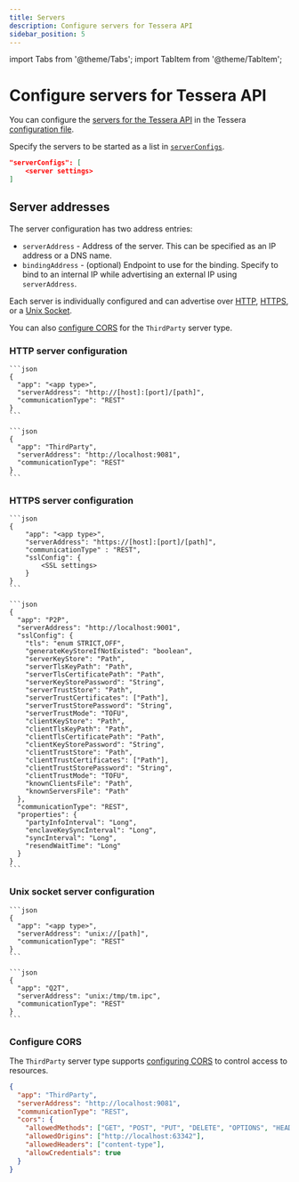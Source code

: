 ```yaml
---
title: Servers
description: Configure servers for Tessera API
sidebar_position: 5
---
```


import Tabs from '@theme/Tabs';
import TabItem from '@theme/TabItem';

# Configure servers for Tessera API

You can configure the [servers for the Tessera API](../../Reference/TesseraAPI.md) in the Tessera [configuration file](Tessera.md).

Specify the servers to be started as a list in [`serverConfigs`](../../Reference/SampleConfiguration.md#serverconfigs).

```json title="Server configuration"
"serverConfigs": [
    <server settings>
]
```

## Server addresses

The server configuration has two address entries:

- `serverAddress` - Address of the server. This can be specified as an IP address or a DNS name.
- `bindingAddress` - (optional) Endpoint to use for the binding. Specify to bind to an internal IP while advertising an external IP using `serverAddress`.

Each server is individually configured and can advertise over [HTTP](#http-server-configuration), [HTTPS](#https-server-configuration), or a [Unix Socket](#unix-socket-server-configuration).

You can also [configure CORS](#configure-cors) for the `ThirdParty` server type.

### HTTP server configuration

<Tabs>

  <TabItem value="Syntax" label="Syntax" default>

    ```json
    {
      "app": "<app type>",
      "serverAddress": "http://[host]:[port]/[path]",
      "communicationType": "REST"
    }
    ```
  </TabItem>
  <TabItem value="ThirdParty example" label="ThirdParty example">

    ```json
    {
      "app": "ThirdParty",
      "serverAddress": "http://localhost:9081",
      "communicationType": "REST"
    }
    ```

  </TabItem>
</Tabs>

### HTTPS server configuration

<Tabs>

  <TabItem value="Syntax" label="Syntax" default>

    ```json
    {
        "app": "<app type>",
        "serverAddress": "https://[host]:[port]/[path]",
        "communicationType" : "REST",
        "sslConfig": {
            <SSL settings>
        }
    }
    ```
  </TabItem>
  <TabItem value="P2P example" label="P2P example">

    ```json
    {
      "app": "P2P",
      "serverAddress": "http://localhost:9001",
      "sslConfig": {
        "tls": "enum STRICT,OFF",
        "generateKeyStoreIfNotExisted": "boolean",
        "serverKeyStore": "Path",
        "serverTlsKeyPath": "Path",
        "serverTlsCertificatePath": "Path",
        "serverKeyStorePassword": "String",
        "serverTrustStore": "Path",
        "serverTrustCertificates": ["Path"],
        "serverTrustStorePassword": "String",
        "serverTrustMode": "TOFU",
        "clientKeyStore": "Path",
        "clientTlsKeyPath": "Path",
        "clientTlsCertificatePath": "Path",
        "clientKeyStorePassword": "String",
        "clientTrustStore": "Path",
        "clientTrustCertificates": ["Path"],
        "clientTrustStorePassword": "String",
        "clientTrustMode": "TOFU",
        "knownClientsFile": "Path",
        "knownServersFile": "Path"
      },
      "communicationType": "REST",
      "properties": {
        "partyInfoInterval": "Long",
        "enclaveKeySyncInterval": "Long",
        "syncInterval": "Long",
        "resendWaitTime": "Long"
      }
    }
    ```

  </TabItem>
</Tabs>

### Unix socket server configuration

<Tabs>

  <TabItem value="Syntax" label="Syntax" default>

    ```json
    {
      "app": "<app type>",
      "serverAddress": "unix://[path]",
      "communicationType": "REST"
    }
    ```
  </TabItem>
  <TabItem value="Q2T example" label="Q2T example">

    ```json
    {
      "app": "Q2T",
      "serverAddress": "unix:/tmp/tm.ipc",
      "communicationType": "REST"
    }
    ```

  </TabItem>
</Tabs>

### Configure CORS

The `ThirdParty` server type supports [configuring CORS] to control access to resources.

```json title="ThirdParty CORS configuration"
{
  "app": "ThirdParty",
  "serverAddress": "http://localhost:9081",
  "communicationType": "REST",
  "cors": {
    "allowedMethods": ["GET", "POST", "PUT", "DELETE", "OPTIONS", "HEAD"],
    "allowedOrigins": ["http://localhost:63342"],
    "allowedHeaders": ["content-type"],
    "allowCredentials": true
  }
}
```

[configuring CORS]: ../../Reference/SampleConfiguration.md#cors
